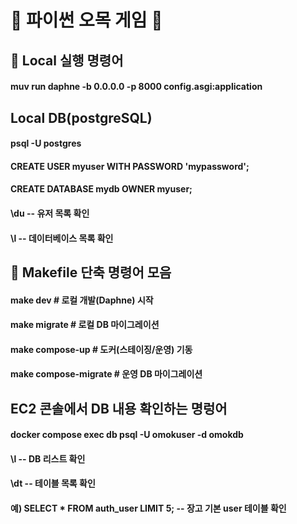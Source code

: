 # 🎲 파이썬 오목 게임 🎲

## 📂 Local 실행 명령어
#### muv run daphne -b 0.0.0.0 -p 8000 config.asgi:application
## Local DB(postgreSQL)
#### psql -U postgres
#### CREATE USER myuser WITH PASSWORD 'mypassword';
#### CREATE DATABASE mydb OWNER myuser;
#### \du     -- 유저 목록 확인
#### \l      -- 데이터베이스 목록 확인

## 📂 Makefile 단축 명령어 모음
#### make dev              # 로컬 개발(Daphne) 시작
#### make migrate          # 로컬 DB 마이그레이션
#### make compose-up       # 도커(스테이징/운영) 기동
#### make compose-migrate  # 운영 DB 마이그레이션

## EC2 콘솔에서 DB 내용 확인하는 명렁어
#### docker compose exec db psql -U omokuser -d omokdb
#### \l      -- DB 리스트 확인
#### \dt     -- 테이블 목록 확인
#### 예) SELECT * FROM auth_user LIMIT 5;   -- 장고 기본 user 테이블 확인